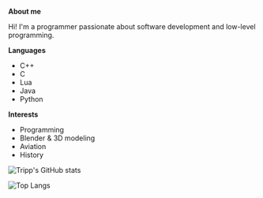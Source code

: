 **About me**

Hi! I'm a programmer passionate about software development and low-level programming.



**Languages**
- C++
- C
- Lua
- Java
- Python

**Interests**
- Programming
- Blender & 3D modeling
- Aviation
- History



![Tripp's GitHub stats](https://github-readme-stats.vercel.app/api?username=RealTrippR&show_icons=true&theme=toykonight)

![Top Langs](https://github-readme-stats.vercel.app/api/top-langs/?username=RealTrippR&theme=toykonight)
